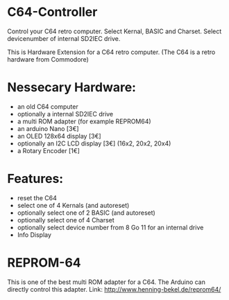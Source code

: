 # C64-Controller

Control your C64 retro computer. 
Select Kernal, BASIC and Charset. 
Select devicenumber of internal SD2IEC drive.


This is Hardware Extension for a C64 retro computer. 
(The C64 is a retro hardware from Commodore)


# Nessecary Hardware:
- an old C64 computer
- optionally a internal SD2IEC drive
- a multi ROM adapter (for example REPROM64)
- an arduino Nano [3€]
- an OLED 128x64 display [3€]
- optionally an I2C LCD display [3€] (16x2, 20x2, 20x4)
- a Rotary Encoder [1€]


# Features:
- reset the C64
- select one of 4 Kernals (and autoreset)
- optionally select one of 2 BASIC (and autoreset)
- optionally select one of 4 Charset
- optionally select device number from 8 Go 11 for an internal drive
- Info Display


# REPROM-64
This is one of the best multi ROM adapter for a C64.
The Arduino can directly control this adapter.
Link: http://www.henning-bekel.de/reprom64/

